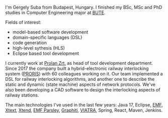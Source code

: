 I'm Gergely Suba from Budapest, Hungary. I finished my BSc, MSc and PhD studies in Computer Engineering major at [BUTE](https://www.bme.hu/?language=en). 

Fields of interest:
- model-based software development
- domain-specific languages (DSL)
- code generation
- high-level sythesis (HLS)
- Eclipse based tool development

I currently work at [Prolan Zrt.](https://www.prolan.hu/locale/en) as head of tool development department. Since 2017 the company built a hybrid-electronic railway interlocking system ([PRORIS](https://www.prolan.hu/en/products/PRORIS)) with 60 colleagues working on it. Our team implemented a DSL for railway interlocking algorithms, and another one to describe the static and dynamic (state machine) aspects of network protocols. We've also been developing a CAD software to design the interlocking aspects of railway stations.

The main technologies I've used in the last few years: Java 17, Eclipse, [EMF](https://www.eclipse.org/modeling/emf/), [Xtext](https://www.eclipse.org/Xtext/), [Xtend](https://www.eclipse.org/xtend/), [EMF Parsley](https://www.eclipse.org/emf-parsley/), [Graphiti](https://www.eclipse.org/graphiti/), [VIATRA](https://www.eclipse.org/viatra/), Spring, React, Maven, Jenkins.

<!--
**subagergely/subagergely** is a ✨ _special_ ✨ repository because its `README.md` (this file) appears on your GitHub profile.

Here are some ideas to get you started:

- 🔭 I’m currently working on ...
- 🌱 I’m currently learning ...
- 👯 I’m looking to collaborate on ...
- 🤔 I’m looking for help with ...
- 💬 Ask me about ...
- 📫 How to reach me: ...
- 😄 Pronouns: ...
- ⚡ Fun fact: ...
-->
